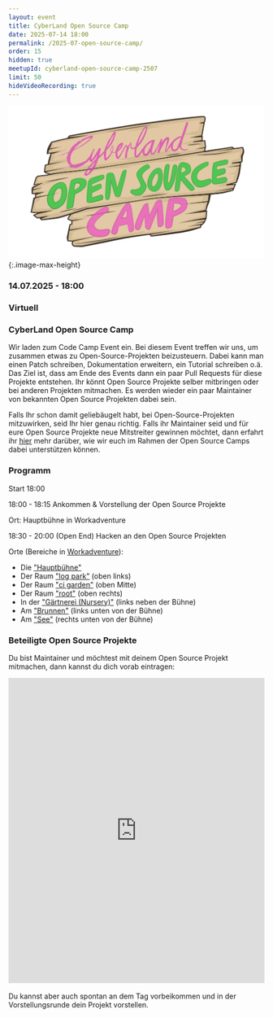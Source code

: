 ```yaml
---
layout: event
title: CyberLand Open Source Camp 
date: 2025-07-14 18:00
permalink: /2025-07-open-source-camp/
order: 15
hidden: true
meetupId: cyberland-open-source-camp-2507
limit: 50
hideVideoRecording: true
---
```


![Logo](/assets/logo/camp-logo.png){:.image-max-height}

### <i class="fas fa-lg fa-calendar"></i> 14.07.2025 - 18:00

### <i class="fas fa-lg fa-globe"></i> Virtuell

### <i class="fas fa-lg fa-tv"></i> CyberLand Open Source Camp

Wir laden zum Code Camp Event ein. Bei diesem Event treffen wir uns, um zusammen etwas zu Open-Source-Projekten beizusteuern. Dabei kann man einen Patch schreiben, Dokumentation erweitern, ein Tutorial schreiben o.ä.
Das Ziel ist, dass am Ende des Events dann ein paar Pull Requests für diese Projekte entstehen. Ihr könnt Open Source Projekte selber mitbringen oder bei 
anderen Projekten mitmachen. Es werden wieder ein paar Maintainer von bekannten Open Source Projekten dabei sein.

Falls Ihr schon damit geliebäugelt habt, bei Open-Source-Projekten mitzuwirken, seid Ihr hier genau richtig. Falls ihr Maintainer seid und für eure Open 
Source Projekte neue Mitstreiter gewinnen möchtet, dann erfahrt ihr [hier](/open-source-camp-issues/) mehr darüber, wie wir euch im Rahmen der Open Source 
Camps dabei unterstützen können.

### Programm


Start 18:00

18:00 - 18:15 Ankommen & Vorstellung der Open Source Projekte

Ort: Hauptbühne in Workadventure

18:30 - 20:00 (Open End) Hacken an den Open Source Projekten

Orte (Bereiche in [Workadventure](https://world.ijug.eu/_/clc/raw.githubusercontent.com/CyberLandConf/NextGenerationUniverse/master/map.json)):
* Die ["Hauptbühne"](https://meet.ijug.eu/cyberlandstage)
* Der Raum ["log park"](https://meet.ijug.eu/cyberlandlogpark) (oben links)
* Der Raum ["ci garden"](https://meet.ijug.eu/cyberlandcigarden) (oben Mitte)
* Der Raum ["root"](https://meet.ijug.eu/cyberlandroot) (oben rechts)
* In der ["Gärtnerei (Nursery)"](https://meet.ijug.eu/cyberlandnursery) (links neben der Bühne)
* Am ["Brunnen"](https://meet.ijug.eu/cyberlandbrunnen) (links unten von der Bühne)
* Am ["See"](https://meet.ijug.eu/cyberlandsee) (rechts unten von der Bühne)


### Beteiligte Open Source Projekte

Du bist Maintainer und möchtest mit deinem Open Source Projekt mitmachen, dann kannst du dich vorab eintragen:

<iframe name="embed_readwrite" src="https://etherpad.mailbox.org/p/f83e690c-d92b-445b-bef9-22511515f38c" width="100%" height="600" frameborder="0"></iframe>

Du kannst aber auch spontan an dem Tag vorbeikommen und in der Vorstellungsrunde dein Projekt vorstellen.
